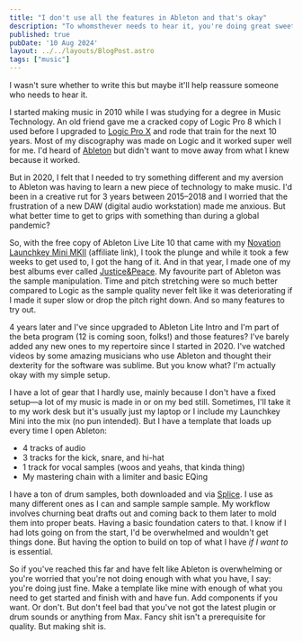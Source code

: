 ```yaml
---
title: "I don't use all the features in Ableton and that's okay"
description: "To whomsthever needs to hear it, you're doing great sweetie x"
published: true
pubDate: '10 Aug 2024'
layout: ../../layouts/BlogPost.astro
tags: ["music"]
---
```


I wasn't sure whether to write this but maybe it'll help reassure someone who needs to hear it.

I started making music in 2010 while I was studying for a degree in Music Technology. An old friend gave me a cracked copy of Logic Pro 8 which I used before I upgraded to [Logic Pro X](https://www.apple.com/uk/logic-pro/) and rode that train for the next 10 years. Most of my discography was made on Logic and it worked super well for me. I'd heard of [Ableton](https://www.ableton.com/en/) but didn't want to move away from what I knew because it worked.

But in 2020, I felt that I needed to try something different and my aversion to Ableton was having to learn a new piece of technology to make music. I'd been in a creative rut for 3 years between 2015–2018 and I worried that the frustration of a new DAW (digital audio workstation) made me anxious. But what better time to get to grips with something than during a global pandemic?

So, with the free copy of Ableton Live Lite 10 that came with my [Novation Launchkey Mini MKII](https://www.amazon.co.uk/Novation-Launchkey-Mini-Keyboard-Controller/dp/B00VVNOMGI?&linkCode=ll1&tag=liofast-21&linkId=63b05a1bb4d1b7a98ffe8140f37c311c&language=en_GB&ref_=as_li_ss_tl) (affiliate link), I took the plunge and while it took a few weeks to get used to, I got the hang of it. And in that year, I made one of my best albums ever called [Justice&Peace](https://strrchildluke.bandcamp.com/album/justice-peace). My favourite part of Ableton was the sample manipulation. Time and pitch stretching were so much better compared to Logic as the sample quality never felt like it was deteriorating if I made it super slow or drop the pitch right down. And so many features to try out.

4 years later and I've since upgraded to Ableton Lite Intro and I'm part of the beta program (12 is coming soon, folks!) and those features? I've barely added any new ones to my repertoire since I started in 2020. I've watched videos by some amazing musicians who use Ableton and thought their dexterity for the software was sublime. But you know what? I'm actually okay with my simple setup.

I have a lot of gear that I hardly use, mainly because I don't have a fixed setup—a lot of my music is made in or on my bed still. Sometimes, I'll take it to my work desk but it's usually just my laptop or I include my Launchkey Mini into the mix (no pun intended). But I have a template that loads up every time I open Ableton:

* 4 tracks of audio
* 3 tracks for the kick, snare, and hi-hat
* 1 track for vocal samples (woos and yeahs, that kinda thing)
* My mastering chain with a limiter and basic EQing

I have a ton of drum samples, both downloaded and via [Splice](https://splice.com/). I use as many different ones as I can and sample sample sample. My workflow involves churning beat drafts out and coming back to them later to mold them into proper beats. Having a basic foundation caters to that. I know if I had lots going on from the start, I'd be overwhelmed and wouldn't get things done. But having the option to build on top of what I have *if I want to* is essential.

So if you've reached this far and have felt like Ableton is overwhelming or you're worried that you're not doing enough with what you have, I say: you're doing just fine. Make a template like mine with enough of what you need to get started and finish with and have fun. Add components if you want. Or don't. But don't feel bad that you've not got the latest plugin or drum sounds or anything from Max. Fancy shit isn't a prerequisite for quality. But making shit is.